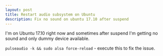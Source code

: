 ```yaml
---
layout: post
title: Restart audio subsystem on Ubuntu
description: Fix no sound on ubuntu 17.10 after suspend
---
```


I'm on Ubuntu 17.10 right now and sometimes after suspend
I'm getting no sound and only dummy device available.

`pulseaudio -k && sudo alsa force-reload` - execute this to fix the issue.
